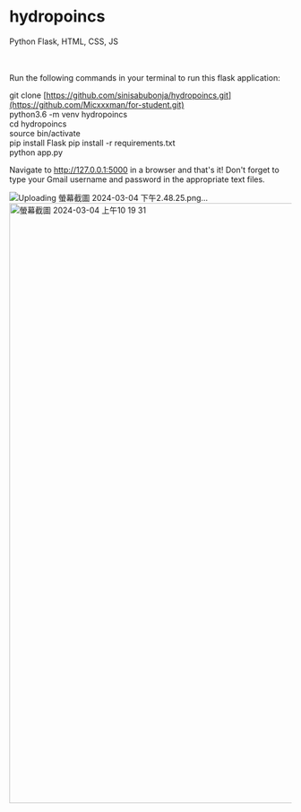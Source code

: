 # hydropoincs
Python Flask, HTML, CSS, JS 
<br/><br/><br/>


Run the following commands in your terminal to run this flask application:

git clone [https://github.com/sinisabubonja/hydropoincs.git](https://github.com/Micxxxman/for-student.git) <br/>
python3.6 -m venv hydropoincs <br/>
cd hydropoincs <br/>
source bin/activate<br/>
pip install Flask
pip install -r requirements.txt <br/>
python app.py <br/>

Navigate to http://127.0.0.1:5000 in a browser and that's it! Don't forget to type your Gmail username and password in the appropriate text files.




![Uploading 螢幕截圖 2024-03-04 下午2.48.25.png…]()
<img width="1070" alt="螢幕截圖 2024-03-04 上午10 19 31" src="https://github.com/Micxxxman/for-student/assets/82942566/4eb4d048-e9b3-41ce-aac2-ac7dae6873db">
